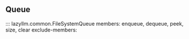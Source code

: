 ## Queue

::: lazyllm.common.FileSystemQueue
    members: enqueue, dequeue, peek, size, clear
    exclude-members:
